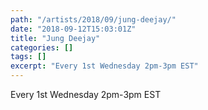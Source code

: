```yaml
---
path: "/artists/2018/09/jung-deejay/"
date: "2018-09-12T15:03:01Z"
title: "Jung Deejay"
categories: []
tags: []
excerpt: "Every 1st Wednesday 2pm-3pm EST"
---
```


Every 1st Wednesday 2pm-3pm EST